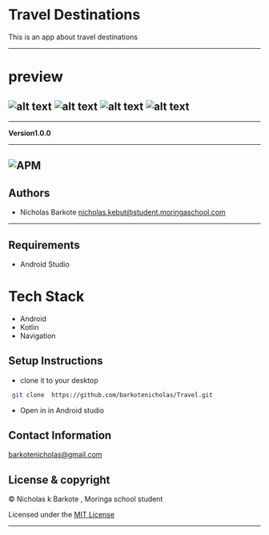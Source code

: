 # Travel Destinations

This is an app about travel destinations

---
# preview

![alt text](./screenshots/1.jpg)
![alt text](./screenshots/2.jpg)
![alt text](./screenshots/3.jpg)
![alt text](./screenshots/4.jpg)
---

---
**Version1.0.0**

---
![APM](https://img.shields.io/apm/l/vim-mode)
---
## Authors
- Nicholas Barkote <nicholas.kebut@student.moringaschool.com>
---

## Requirements

- Android Studio



# Tech Stack

- Android
- Kotlin
- Navigation

## Setup Instructions

* clone it to your desktop
```bash
 git clone  https://github.com/barkotenicholas/Travel.git
  ```
* Open in in Android studio
## Contact Information

<a href="mailto:barkotenicholas@gmail.com">barkotenicholas@gmail.com</a>


## License & copyright

© Nicholas k Barkote , Moringa school student

Licensed under the [MIT License](LICENSE)

---

